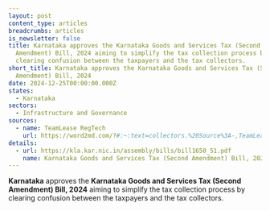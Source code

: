 ```yaml
---
layout: post
content_type: articles
breadcrumbs: articles
is_newsletter: false
title: Karnataka approves the Karnataka Goods and Services Tax (Second
  Amendment) Bill, 2024 aiming to simplify the tax collection process by
  clearing confusion between the taxpayers and the tax collectors.
short_title: Karnataka approves the Karnataka Goods and Services Tax (Second.
  Amendment) Bill, 2024
date: 2024-12-25T00:00:00.000Z
states:
  - Karnataka
sectors:
  - Infrastructure and Governance
sources:
  - name: TeamLease RegTech
    url: https://word2md.com/?#:~:text=collectors.%20Source%3A-,TeamLease%20RegTech%3B,-In%20detail%3A
details:
  - url: https://kla.kar.nic.in/assembly/bills/bill1650_51.pdf
    name: Karnataka Goods and Services Tax (Second Amendment) Bill, 2024
---
```

**Karnataka** approves the **Karnataka Goods and Services Tax (Second Amendment) Bill, 2024** aiming to simplify the tax collection process by clearing confusion between the taxpayers and the tax collectors.
